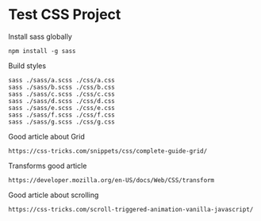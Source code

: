 # Test CSS Project

Install sass globally

```
npm install -g sass 
```

Build styles

```
sass ./sass/a.scss ./css/a.css 
sass ./sass/b.scss ./css/b.css 
sass ./sass/c.scss ./css/c.css 
sass ./sass/d.scss ./css/d.css 
sass ./sass/e.scss ./css/e.css 
sass ./sass/f.scss ./css/f.css 
sass ./sass/g.scss ./css/g.css 
```

Good article about Grid

```
https://css-tricks.com/snippets/css/complete-guide-grid/
```

Transforms good article

```
https://developer.mozilla.org/en-US/docs/Web/CSS/transform
```

Good article about scrolling

```
https://css-tricks.com/scroll-triggered-animation-vanilla-javascript/ 
```

